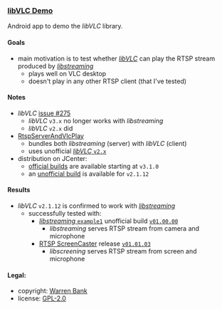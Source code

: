 ### [libVLC Demo](https://github.com/warren-bank/Android-libVLC-Demo)

Android app to demo the _libVLC_ library.

#### Goals

* main motivation is to test whether [_libVLC_](https://code.videolan.org/videolan/vlc-android) can play the RTSP stream produced by [_libstreaming_](https://github.com/fyhertz/libstreaming)
  - plays well on VLC desktop
  - doesn't play in any other RTSP client (that I've tested)

#### Notes

* _libVLC_ [issue &num;275](https://code.videolan.org/videolan/vlc-android/-/issues/275)
  - _libVLC_ `v3.x` no longer works with _libstreaming_
  - _libVLC_ `v2.x` did
* [RtspServerAndVlcPlay](https://github.com/wobiancao/RtspServerAndVlcPlay)
  - bundles both _libstreaming_ (server) with _libVLC_ (client)
  - uses unofficial [_libVLC_ `v2.x`](https://github.com/mrmaffen/vlc-android-sdk)
* distribution on JCenter:
  - [official builds](https://mvnrepository.com/artifact/org.videolan.android/libvlc-all?repo=jcenter) are available starting at `v3.1.0`
  - an [unofficial build](https://mvnrepository.com/artifact/de.mrmaffen/libvlc-android) is available for `v2.1.12`

#### Results

* _libVLC_ `v2.1.12` is confirmed to work with [_libstreaming_](https://github.com/fyhertz/libstreaming)
  - successfully tested with:
    * [_libstreaming_ `example1`](https://github.com/fyhertz/libstreaming-examples/tree/master/example1) unofficial build [`v01.00.00`](https://github.com/warren-bank/Android-libraries/releases/tag/fyhertz%2Flibstreaming-examples%2Fv01.00.00)
      - _libstreaming_ serves RTSP stream from camera and microphone
    * [RTSP ScreenCaster](https://github.com/warren-bank/Android-RTSP-ScreenCaster) release [`v01.01.03`](https://github.com/warren-bank/Android-RTSP-ScreenCaster/releases/tag/v01.01.03)
      - _libscreening_ serves RTSP stream from screen and microphone

#### Legal:

* copyright: [Warren Bank](https://github.com/warren-bank)
* license: [GPL-2.0](https://www.gnu.org/licenses/old-licenses/gpl-2.0.txt)
